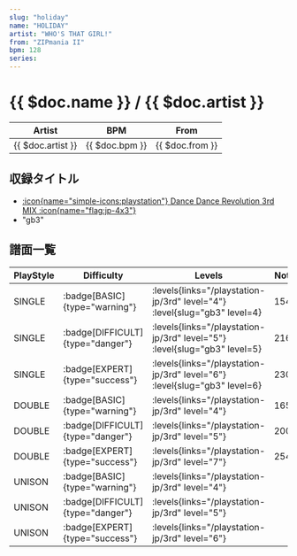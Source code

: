 ```yaml
---
slug: "holiday"
name: "HOLIDAY"
artist: "WHO'S THAT GIRL!"
from: "ZIPmania II"
bpm: 128
series:
---
```


# {{ $doc.name }} / {{ $doc.artist }}

|Artist|BPM|From|
|------|---|----|
|{{ $doc.artist }}|{{ $doc.bpm }}|{{ $doc.from }}|

## 収録タイトル

- [:icon{name="simple-icons:playstation"} Dance Dance Revolution 3rd MIX :icon{name="flag:jp-4x3"}](/playstation-jp/3rd)
- "gb3"

## 譜面一覧

|PlayStyle|Difficulty|Levels|Notes|Movie|
|---------|----------|------|-----|-----|
|SINGLE| :badge[BASIC]{type="warning"}| :levels{links="/playstation-jp/3rd" level="4"} :level{slug="gb3" level=4}|154/0||
|SINGLE| :badge[DIFFICULT]{type="danger"}| :levels{links="/playstation-jp/3rd" level="5"} :level{slug="gb3" level=5}|216/0||
|SINGLE| :badge[EXPERT]{type="success"}| :levels{links="/playstation-jp/3rd" level="6"} :level{slug="gb3" level=6}|230/0||
|DOUBLE| :badge[BASIC]{type="warning"}| :levels{links="/playstation-jp/3rd" level="4"}|165/0||
|DOUBLE| :badge[DIFFICULT]{type="danger"}| :levels{links="/playstation-jp/3rd" level="5"}|200/0||
|DOUBLE| :badge[EXPERT]{type="success"}| :levels{links="/playstation-jp/3rd" level="7"}|254/0||
|UNISON| :badge[BASIC]{type="warning"}| :levels{links="/playstation-jp/3rd" level="4"}|||
|UNISON| :badge[DIFFICULT]{type="danger"}| :levels{links="/playstation-jp/3rd" level="5"}|||
|UNISON| :badge[EXPERT]{type="success"}| :levels{links="/playstation-jp/3rd" level="6"}|||
